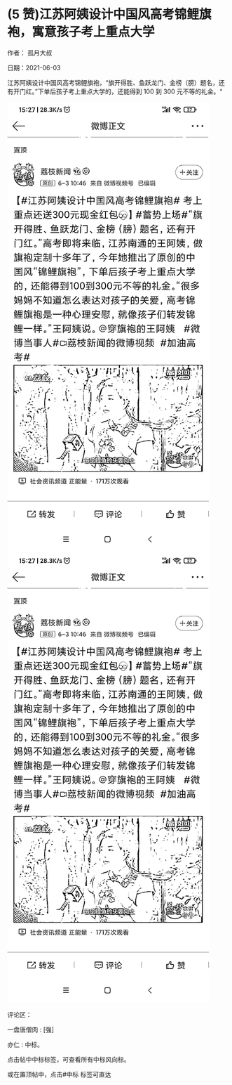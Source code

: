 
# (5 赞)江苏阿姨设计中国风高考锦鲤旗袍，寓意孩子考上重点大学

作者：  孤月大叔

日期：2021-06-03

江苏阿姨设计中国风高考锦鲤旗袍，“旗开得胜、鱼跃龙门、金榜（膀）题名，还有开门红。”下单后孩子考上重点大学的，还能得到 100 到 300 元不等的礼金。“

![](img/gaokao-xiangguan_0750.png)![](img/gaokao-xiangguan_0755.png)

评论区：

一盘唐僧肉 : [强]

亦仁 : 中标。

点击帖中中标标签，可查看所有中标风向标。

或在置顶帖中，点击#中标  标签可直达
